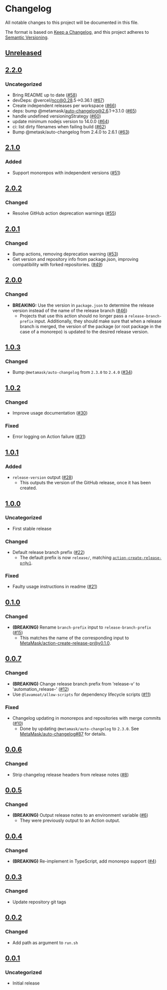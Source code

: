 # Changelog
All notable changes to this project will be documented in this file.

The format is based on [Keep a Changelog](https://keepachangelog.com/en/1.0.0/),
and this project adheres to [Semantic Versioning](https://semver.org/spec/v2.0.0.html).

## [Unreleased]

## [2.2.0]
### Uncategorized
- Bring README up to date ([#58](https://github.com/MetaMask/action-publish-release/pull/58))
- devDeps: @vercel/ncc@0.28.5->0.36.1 ([#67](https://github.com/MetaMask/action-publish-release/pull/67))
- Create independent releases per workspace ([#66](https://github.com/MetaMask/action-publish-release/pull/66))
- deps: bump @metamask/auto-changelog@2.6.1->3.1.0 ([#65](https://github.com/MetaMask/action-publish-release/pull/65))
- handle undefined versioningStrategy ([#60](https://github.com/MetaMask/action-publish-release/pull/60))
- update minimum nodejs version to 14.0.0 ([#64](https://github.com/MetaMask/action-publish-release/pull/64))
- ci: list dirty filenames when failing build ([#62](https://github.com/MetaMask/action-publish-release/pull/62))
- Bump @metask/auto-changelog from 2.4.0 to 2.6.1 ([#63](https://github.com/MetaMask/action-publish-release/pull/63))

## [2.1.0]
### Added
- Support monorepos with independent versions ([#51](https://github.com/MetaMask/action-publish-release/pull/51))

## [2.0.2]
### Changed
- Resolve GitHub action deprecation warnings ([#55](https://github.com/MetaMask/action-publish-release/pull/55))

## [2.0.1]
### Changed
- Bump actions, removing deprecation warning ([#53](https://github.com/MetaMask/action-publish-release/pull/53))
- Get version and repository info from package.json, improving compatibility with forked repositories. ([#49](https://github.com/MetaMask/action-publish-release/pull/49))

## [2.0.0]
### Changed
- **BREAKING:** Use the version in `package.json` to determine the release version instead of the name of the release branch ([#46](https://github.com/MetaMask/action-publish-release/pull/46))
  - Projects that use this action should no longer pass a `release-branch-prefix` input. Additionally, they should make sure that when a release branch is merged, the version of the package (or root package in the case of a monorepo) is updated to the desired release version.

## [1.0.3]
### Changed
- Bump `@metamask/auto-changelog` from `2.3.0` to `2.4.0` ([#34](https://github.com/MetaMask/action-publish-release/pull/34))

## [1.0.2]
### Changed
- Improve usage documentation ([#30](https://github.com/MetaMask/action-publish-release/pull/30))

### Fixed
- Error logging on Action failure ([#31](https://github.com/MetaMask/action-publish-release/pull/31))

## [1.0.1]
### Added
- `release-version` output ([#28](https://github.com/MetaMask/action-publish-release/pull/28))
  - This outputs the version of the GitHub release, once it has been created.

## [1.0.0]
### Uncategorized
- First stable release

### Changed
- Default release branch prefix ([#22](https://github.com/MetaMask/action-publish-release/pull/22))
  - The default prefix is now `release/`, matching [`action-create-release-pr@v1`](https://github.com/MetaMask/action-create-release-pr).

### Fixed
- Faulty usage instructions in readme ([#21](https://github.com/MetaMask/action-publish-release/pull/21))

## [0.1.0]
### Changed
- **(BREAKING)** Rename `branch-prefix` input to `release-branch-prefix` ([#15](https://github.com/MetaMask/action-publish-release/pull/15))
  - This matches the name of the corresponding input to [MetaMask/action-create-release-pr@v0.1.0](https://github.com/MetaMask/action-create-release-pr).

## [0.0.7]
### Changed
- **(BREAKING)** Change release branch prefix from 'release-v' to 'automation_release-' ([#12](https://github.com/MetaMask/action-publish-release/pull/12))
- Use `@lavamoat/allow-scripts` for dependency lifecycle scripts ([#11](https://github.com/MetaMask/action-publish-release/pull/11))

### Fixed
- Changelog updating in monorepos and repositories with merge commits ([#10](https://github.com/MetaMask/action-publish-release/pull/10))
  - Done by updating `@metamask/auto-changelog` to `2.3.0`. See [MetaMask/auto-changelog#87](https://github.com/MetaMask/auto-changelog/pull/87) for details.

## [0.0.6]
### Changed
- Strip changelog release headers from release notes ([#8](https://github.com/MetaMask/action-publish-release/pull/8))

## [0.0.5]
### Changed
- **(BREAKING)** Output release notes to an environment variable ([#6](https://github.com/MetaMask/action-publish-release/pull/6))
  - They were previously output to an Action output.

## [0.0.4]
### Changed
- **(BREAKING)** Re-implement in TypeScript, add monorepo support ([#4](https://github.com/MetaMask/action-publish-release/pull/4))

## [0.0.3]
### Changed
- Update repository git tags

## [0.0.2]
### Changed
- Add path as argument to `run.sh`

## [0.0.1]
### Uncategorized
- Initial release

[Unreleased]: https://github.com/MetaMask/action-publish-release/compare/v2.2.0...HEAD
[2.2.0]: https://github.com/MetaMask/action-publish-release/compare/v2.1.0...v2.2.0
[2.1.0]: https://github.com/MetaMask/action-publish-release/compare/v2.0.2...v2.1.0
[2.0.2]: https://github.com/MetaMask/action-publish-release/compare/v2.0.1...v2.0.2
[2.0.1]: https://github.com/MetaMask/action-publish-release/compare/v2.0.0...v2.0.1
[2.0.0]: https://github.com/MetaMask/action-publish-release/compare/v1.0.3...v2.0.0
[1.0.3]: https://github.com/MetaMask/action-publish-release/compare/v1.0.2...v1.0.3
[1.0.2]: https://github.com/MetaMask/action-publish-release/compare/v1.0.1...v1.0.2
[1.0.1]: https://github.com/MetaMask/action-publish-release/compare/v1.0.0...v1.0.1
[1.0.0]: https://github.com/MetaMask/action-publish-release/compare/v0.1.0...v1.0.0
[0.1.0]: https://github.com/MetaMask/action-publish-release/compare/v0.0.7...v0.1.0
[0.0.7]: https://github.com/MetaMask/action-publish-release/compare/v0.0.6...v0.0.7
[0.0.6]: https://github.com/MetaMask/action-publish-release/compare/v0.0.5...v0.0.6
[0.0.5]: https://github.com/MetaMask/action-publish-release/compare/v0.0.4...v0.0.5
[0.0.4]: https://github.com/MetaMask/action-publish-release/compare/v0.0.3...v0.0.4
[0.0.3]: https://github.com/MetaMask/action-publish-release/compare/v0.0.2...v0.0.3
[0.0.2]: https://github.com/MetaMask/action-publish-release/compare/v0.0.1...v0.0.2
[0.0.1]: https://github.com/MetaMask/action-publish-release/releases/tag/v0.0.1
